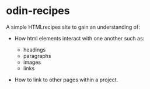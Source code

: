 # odin-recipes

A simple HTMLrecipes site to gain an understanding of:

- How html elements interact with one another such as:

  - headings
  - paragraphs
  - images
  - links

- How to link to other pages within a project.
